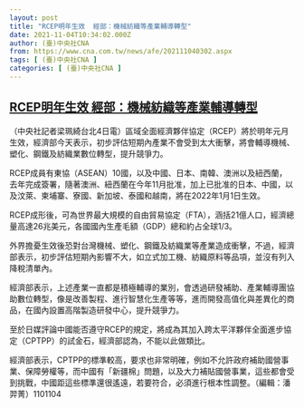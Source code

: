 ```yaml
---
layout: post
title: "RCEP明年生效  經部：機械紡織等產業輔導轉型"
date: 2021-11-04T10:34:02.000Z
author: (臺)中央社CNA
from: https://www.cna.com.tw/news/afe/202111040302.aspx
tags: [ (臺)中央社CNA ]
categories: [ (臺)中央社CNA ]
---
```

<!--1636022042000-->
[RCEP明年生效  經部：機械紡織等產業輔導轉型](https://www.cna.com.tw/news/afe/202111040302.aspx)
------

<div>
<div></div><div><p>（中央社記者梁珮綺台北4日電）區域全面經濟夥伴協定（RCEP）將於明年元月生效，經濟部今天表示，初步評估短期內產業不會受到太大衝擊，將會輔導機械、塑化、鋼鐵及紡織業數位轉型，提升競爭力。</p><p>RCEP成員有東協（ASEAN）10國，以及中國、日本、南韓、澳洲以及紐西蘭，去年完成簽署，隨著澳洲、紐西蘭在今年11月批准，加上已批准的日本、中國，以及汶萊、柬埔寨、寮國、新加坡、泰國和越南，將在2022年1月1日生效。</p><p>RCEP成形後，可為世界最大規模的自由貿易協定（FTA），涵括21億人口，經濟總量高達26兆美元，各國國內生產毛額（GDP）總和約占全球1/3。</p><p>外界擔憂生效後恐對台灣機械、塑化、鋼鐵及紡織業等產業造成衝擊，不過，經濟部表示，初步評估短期內影響不大，如立式加工機、紡織原料等品項，並沒有列入降稅清單內。</p><p>經濟部表示，上述產業一直都是積極輔導的業別，會透過研發補助、產業輔導團協助數位轉型，像是改善製程、進行智慧化生產等等，進而開發高值化與差異化的商品，在國內設置高階製造研發中心，提升競爭力。</p><p>至於日媒評論中國能否遵守RCEP的規定，將成為其加入跨太平洋夥伴全面進步協定（CPTPP）的試金石，經濟部認為，不能以此做類比。</p><p>經濟部表示，CPTPP的標準較高，要求也非常明確，例如不允許政府補助國營事業、保障勞權等，而中國有「新疆棉」問題，以及大力補貼國營事業，這些都會受到挑戰，中國距這些標準還很遙遠，若要符合，必須進行根本性調整。（編輯：潘羿菁）1101104</p></div>
</div>
